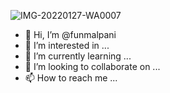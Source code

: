 ![IMG-20220127-WA0007](https://github.com/funmalpani/funmalpani/assets/142489979/3ebae97f-a0c8-4e17-983b-c8a44e327c56)
- 👋 Hi, I’m @funmalpani
- 👀 I’m interested in ...
- 🌱 I’m currently learning ...
- 💞️ I’m looking to collaborate on ...
- 📫 How to reach me ...

<!---
funmalpani/funmalpani is a ✨ special ✨ repository because its `README.md` (this file) appears on your GitHub profile.
You can click the Preview link to take a look at your changes.
--->
